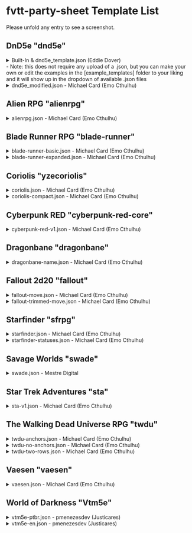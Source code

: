 # fvtt-party-sheet Template List

Please unfold any entry to see a screenshot.

## DnD5e "dnd5e"

<details>

  ![DnD5e Screenshot](https://raw.githubusercontent.com/EddieDover/fvtt-party-sheet/main/images/preview1.png)
  <summary>
  Built-In & dnd5e_template.json (Eddie Dover)
  <br/>
  - Note: this does not require any upload of a .json, but you can make your own or edit the examples in the [example_templates] folder to your liking and it will show up in the dropdown of available .json files
  </summary>
</details>

<details>

![DnD5e Modified Screenshot](https://raw.githubusercontent.com/EddieDover/fvtt-party-sheet/main/example_templates/dnd5e/dnd5e_modified.jpg)

<summary>dnd5e_modified.json - Michael Card (Emo Cthulhu)</summary></details>

## Alien RPG "alienrpg"

<details>

![Alien RPG Screenshot](https://raw.githubusercontent.com/EddieDover/fvtt-party-sheet/main/example_templates/alienrpg/alienrpg.jpg)

<summary>
alienrpg.json - Michael Card (Emo Cthulhu)</summary>
</details>

## Blade Runner RPG "blade-runner"

<details>

![Blade Runner Basic Screenshot](https://raw.githubusercontent.com/EddieDover/fvtt-party-sheet/main/example_templates/blade-runner/blade-runner-basic.jpg)

<summary>blade-runner-basic.json - Michael Card (Emo Cthulhu)</summary></details>

<details>

![Blade Runner Expanded Screenshot](https://raw.githubusercontent.com/EddieDover/fvtt-party-sheet/main/example_templates/blade-runner/blade-runner-expanded.jpg)

<summary>blade-runner-expanded.json - Michael Card (Emo Cthulhu)</summary></details>

## Coriolis "yzecoriolis"

<details>

![Coriolis Full Screenshot](https://raw.githubusercontent.com/EddieDover/fvtt-party-sheet/main/example_templates/coriolis/coriolis.jpg)

<summary>coriolis.json - Michael Card (Emo Cthulhu)</summary></details>

<details>

![Coriolis Compact Screeshot](https://raw.githubusercontent.com/EddieDover/fvtt-party-sheet/main/example_templates/coriolis/coriolis-compact.jpg)

<summary>coriolis-compact.json - Michael Card (Emo Cthulhu)</summary></details>

## Cyberpunk RED "cyberpunk-red-core"

<details>

![Cyberpunk RED Minimal Screeshot](https://raw.githubusercontent.com/EddieDover/fvtt-party-sheet/main/example_templates/cyberpunk-RED/cyberpunk-RED-v1.jpg)

<summary>cyberpunk-red-v1.json - Michael Card (Emo Cthulhu)</summary></details>

## Dragonbane "dragonbane"

<details>

![Dragonbane Screenshot](https://raw.githubusercontent.com/EddieDover/fvtt-party-sheet/main/example_templates/dragonbane/dragonbane-name.jpg)

<summary>dragonbane-name.json - Michael Card (Emo Cthulhu)</summary></details>

## Fallout 2d20 "fallout"

<details>

![Fallout 2d20 Screenshot](https://raw.githubusercontent.com/EddieDover/fvtt-party-sheet/main/example_templates/fallout/fallout-move.jpg)

<summary>fallout-move.json - Michael Card (Emo Cthulhu)</summary></details>

<details>

![Fallout 2d20 Trimmed Screeshot](https://raw.githubusercontent.com/EddieDover/fvtt-party-sheet/main/example_templates/fallout/fallout-trimmed-move.jpg)

<summary>fallout-trimmed-move.json - Michael Card (Emo Cthulhu)</summary></details>

## Starfinder "sfrpg"

<details>

![Starfinder Screenshot](https://raw.githubusercontent.com/EddieDover/fvtt-party-sheet/main/example_templates/starfinder/starfinder.jpg)

<summary>starfinder.json - Michael Card (Emo Cthulhu)</summary></details>

<details>

![Starfinder with Statuses Screenshot](https://raw.githubusercontent.com/EddieDover/fvtt-party-sheet/main/example_templates/starfinder/starfinder-statuses.jpg)

<summary>starfinder-statuses.json - Michael Card (Emo Cthulhu)</summary></details>

## Savage Worlds "swade"

<details>

![SWADE Screenshot](https://raw.githubusercontent.com/EddieDover/fvtt-party-sheet/main/example_templates/swade/swade.jpg)

<summary>swade.json - Mestre Digital</summary></details>

## Star Trek Adventures "sta"

<details>

![Star Trek Adventures v1 Screenshot](https://raw.githubusercontent.com/EddieDover/fvtt-party-sheet/main/example_templates/star-trek-adventures/sta-v1.jpg)

<summary>sta-v1.json - Michael Card (Emo Cthulhu)</summary></details>

## The Walking Dead Universe RPG "twdu"

<details>

![TWDU with Anchors Screeshot](https://raw.githubusercontent.com/EddieDover/fvtt-party-sheet/main/example_templates/thewalkingdead/twdu-anchors.jpg)

<summary>twdu-anchors.json - Michael Card (Emo Cthulhu)</summary></details>

<details>

![TWDU without Anchors Screenshot](https://raw.githubusercontent.com/EddieDover/fvtt-party-sheet/main/example_templates/thewalkingdead/twdu-no-anchors.jpg)

<summary>twdu-no-anchors.json - Michael Card (Emo Cthulhu)</summary></details>

<details>

![TWDU Two Rows](https://raw.githubusercontent.com/EddieDover/fvtt-party-sheet/main/example_templates/thewalkingdead/twdu-two-rows.jpg)

<summary>twdu-two-rows.json - Michael Card (Emo Cthulhu)</summary></details>

## Vaesen "vaesen"

<details>

![Vaesen Screenshot](https://raw.githubusercontent.com/EddieDover/fvtt-party-sheet/main/example_templates/vaesen/vaesen.jpg)

<summary>vaesen.json - Michael Card (Emo Cthulhu)</summary></details>

## World of Darkness "Vtm5e"


<details>

![World Of Darkness - ptbr Screenshot](https://raw.githubusercontent.com/EddieDover/fvtt-party-sheet/main/example_templates/vtm5e/vtm5e-ptbr.jpg)

<summary>vtm5e-ptbr.json - pmenezesdev (Justicares)</summary></details>

<details>

![World of Darkness - en Screenshot](https://raw.githubusercontent.com/EddieDover/fvtt-party-sheet/main/example_templates/vtm5e/vtm5e-en.jpg)

<summary>vtm5e-en.json - pmenezesdev (Justicares)</summary></details>

